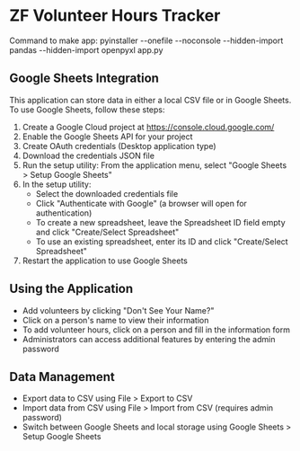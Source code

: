 
# ZF Volunteer Hours Tracker
Command to make app:
 pyinstaller --onefile --noconsole --hidden-import pandas --hidden-import openpyxl app.py

## Google Sheets Integration

This application can store data in either a local CSV file or in Google Sheets. 
To use Google Sheets, follow these steps:

1. Create a Google Cloud project at https://console.cloud.google.com/
2. Enable the Google Sheets API for your project
3. Create OAuth credentials (Desktop application type)
4. Download the credentials JSON file
5. Run the setup utility: From the application menu, select "Google Sheets > Setup Google Sheets"
6. In the setup utility:
   - Select the downloaded credentials file
   - Click "Authenticate with Google" (a browser will open for authentication)
   - To create a new spreadsheet, leave the Spreadsheet ID field empty and click "Create/Select Spreadsheet"
   - To use an existing spreadsheet, enter its ID and click "Create/Select Spreadsheet"
7. Restart the application to use Google Sheets

## Using the Application

- Add volunteers by clicking "Don't See Your Name?"
- Click on a person's name to view their information
- To add volunteer hours, click on a person and fill in the information form
- Administrators can access additional features by entering the admin password

## Data Management

- Export data to CSV using File > Export to CSV
- Import data from CSV using File > Import from CSV (requires admin password)
- Switch between Google Sheets and local storage using Google Sheets > Setup Google Sheets
